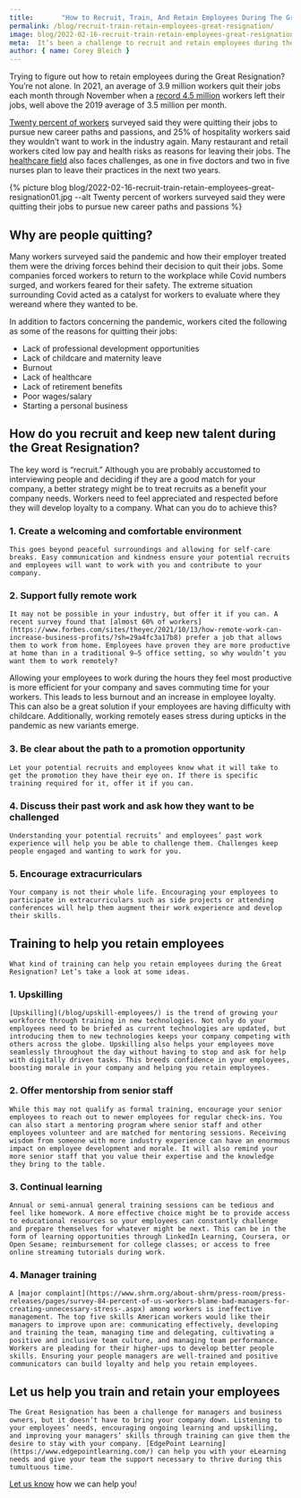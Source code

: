 ```yaml
---
title:       "How to Recruit, Train, And Retain Employees During The Great Resignation"
permalink: /blog/recruit-train-retain-employees-great-resignation/
image: blog/2022-02-16-recruit-train-retain-employees-great-resignation.jpg
meta:  It’s been a challenge to recruit and retain employees during the Great Resignation. Here’s how to gain and keep their loyalty.
author: { name: Corey Bleich }
---
```


Trying to figure out how to retain employees during the Great Resignation? You’re not alone. In 2021, an average of 3.9 million workers quit their jobs each month through November when a [record 4.5 million](https://www.shrm.org/resourcesandtools/hr-topics/talent-acquisition/pages/record-millions-workers-quit-2021-bls-great-resignation.aspx) workers left their jobs, well above the 2019 average of 3.5 million per month. 

[Twenty percent of workers](https://www.usatoday.com/story/money/2022/01/04/great-resignation-number-people-quitting-jobs-hit-record/9083256002/) surveyed said they were quitting their jobs to pursue new career paths and passions, and 25% of hospitality workers said they wouldn’t want to work in the industry again. Many restaurant and retail workers cited low pay and health risks as reasons for leaving their jobs. The [healthcare field](https://www.fiercehealthcare.com/practices/burnout-workload-and-fear-infection-compel-physicians-and-nurses-to-reduce-hours-or-leave) also faces challenges, as one in five doctors and two in five nurses plan to leave their practices in the next two years.

{% picture blog blog/2022-02-16-recruit-train-retain-employees-great-resignation01.jpg --alt Twenty percent of workers surveyed said they were quitting their jobs to pursue new career paths and passions %}

## Why are people quitting?

Many workers surveyed said the pandemic and how their employer treated them were the driving forces behind their decision to quit their jobs. Some companies forced workers to return to the workplace while Covid numbers surged, and workers feared for their safety. The extreme situation surrounding Covid acted as a catalyst for workers to evaluate where they wereand where they wanted to be. 

In addition to factors concerning the pandemic, workers cited the following as some of the reasons for quitting their jobs:

* Lack of professional development opportunities 
* Lack of childcare and maternity leave
* Burnout 
* Lack of healthcare
* Lack of retirement benefits
* Poor wages/salary
* Starting a personal business
  
## How do you recruit and keep new talent during the Great Resignation?

The key word is “recruit.” Although you are probably accustomed to interviewing people and deciding if they are a good match for your company, a better strategy might be to treat recruits as a benefit your company needs. Workers need to feel appreciated and respected before they will develop loyalty to a company. What can you do to achieve this?

### 1. Create a welcoming and comfortable environment
	This goes beyond peaceful surroundings and allowing for self-care breaks. Easy communication and kindness ensure your potential recruits and employees will want to work with you and contribute to your company.

### 2. Support fully remote work
	It may not be possible in your industry, but offer it if you can. A recent survey found that [almost 60% of workers](https://www.forbes.com/sites/theyec/2021/10/13/how-remote-work-can-increase-business-profits/?sh=29a4fc3a17b8) prefer a job that allows them to work from home. Employees have proven they are more productive at home than in a traditional 9–5 office setting, so why wouldn’t you want them to work remotely? 

Allowing your employees to work during the hours they feel most productive is more efficient for your company and saves commuting time for your workers. This leads to less burnout and an increase in employee loyalty. This can also be a great solution if your employees are having difficulty with childcare. Additionally, working remotely eases stress during upticks in the pandemic as new variants emerge. 

### 3. Be clear about the path to a promotion opportunity
	Let your potential recruits and employees know what it will take to get the promotion they have their eye on. If there is specific training required for it, offer it if you can. 

### 4. Discuss their past work and ask how they want to be challenged
	Understanding your potential recruits’ and employees’ past work experience will help you be able to challenge them. Challenges keep people engaged and wanting to work for you.

### 5. Encourage extracurriculars
	Your company is not their whole life. Encouraging your employees to participate in extracurriculars such as side projects or attending conferences will help them augment their work experience and develop their skills. 
	

## Training to help you retain employees
	What kind of training can help you retain employees during the Great Resignation? Let’s take a look at some ideas. 

### 1. Upskilling     
	[Upskilling](/blog/upskill-employees/) is the trend of growing your workforce through training in new technologies. Not only do your employees need to be briefed as current technologies are updated, but introducing them to new technologies keeps your company competing with others across the globe. Upskilling also helps your employees move seamlessly throughout the day without having to stop and ask for help with digitally driven tasks. This breeds confidence in your employees, boosting morale in your company and helping you retain employees.

### 2. Offer mentorship from senior staff
	While this may not qualify as formal training, encourage your senior employees to reach out to newer employees for regular check-ins. You can also start a mentoring program where senior staff and other employees volunteer and are matched for mentoring sessions. Receiving wisdom from someone with more industry experience can have an enormous impact on employee development and morale. It will also remind your more senior staff that you value their expertise and the knowledge they bring to the table. 

### 3. Continual learning
	Annual or semi-annual general training sessions can be tedious and feel like homework. A more effective choice might be to provide access to educational resources so your employees can constantly challenge and prepare themselves for whatever might be next. This can be in the form of learning opportunities through LinkedIn Learning, Coursera, or Open Sesame; reimbursement for college classes; or access to free online streaming tutorials during work. 

### 4. Manager training
	A [major complaint](https://www.shrm.org/about-shrm/press-room/press-releases/pages/survey-84-percent-of-us-workers-blame-bad-managers-for-creating-unnecessary-stress-.aspx) among workers is ineffective management. The top five skills American workers would like their managers to improve upon are: communicating effectively, developing and training the team, managing time and delegating, cultivating a positive and inclusive team culture, and managing team performance. Workers are pleading for their higher-ups to develop better people skills. Ensuring your people managers are well-trained and positive communicators can build loyalty and help you retain employees. 


## Let us help you train and retain your employees
	The Great Resignation has been a challenge for managers and business owners, but it doesn’t have to bring your company down. Listening to your employees’ needs, encouraging ongoing learning and upskilling, and improving your managers’ skills through training can give them the desire to stay with your company. [EdgePoint Learning](https://www.edgepointlearning.com/) can help you with your eLearning needs and give your team the support necessary to thrive during this tumultuous time. 

[Let us know](/contact/) how we can help you!
